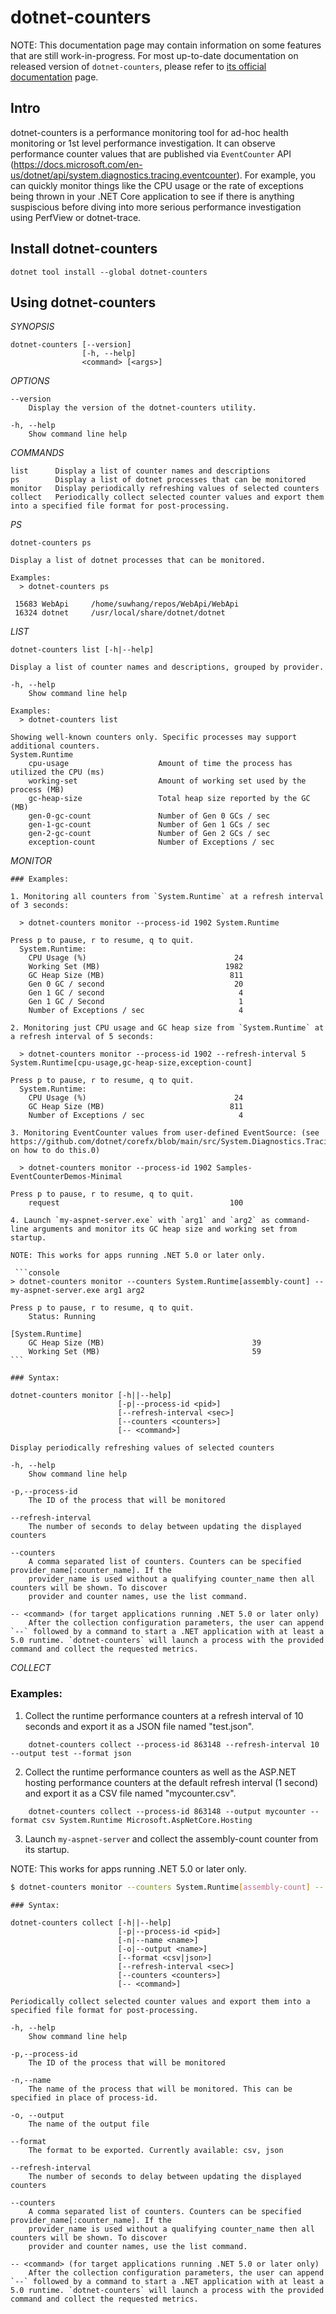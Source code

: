 # dotnet-counters

NOTE: This documentation page may contain information on some features that are still work-in-progress. For most up-to-date documentation on released version of `dotnet-counters`, please refer to [its official documentation](https://docs.microsoft.com/en-us/dotnet/core/diagnostics/dotnet-counters) page.

## Intro

dotnet-counters is a performance monitoring tool for ad-hoc health monitoring or 1st level performance investigation. It can observe performance counter values that are published via `EventCounter` API (https://docs.microsoft.com/en-us/dotnet/api/system.diagnostics.tracing.eventcounter). For example, you can quickly monitor things like the CPU usage or the rate of exceptions being thrown in your .NET Core application to see if there is anything suspiscious before diving into more serious performance investigation using PerfView or dotnet-trace.


## Install dotnet-counters

```
dotnet tool install --global dotnet-counters
```


## Using dotnet-counters

*SYNOPSIS*

    dotnet-counters [--version]
                    [-h, --help]
                    <command> [<args>]

*OPTIONS*

    --version
        Display the version of the dotnet-counters utility.

    -h, --help
        Show command line help

*COMMANDS*

    list      Display a list of counter names and descriptions
    ps        Display a list of dotnet processes that can be monitored
    monitor   Display periodically refreshing values of selected counters
    collect   Periodically collect selected counter values and export them into a specified file format for post-processing.

*PS*

    dotnet-counters ps

    Display a list of dotnet processes that can be monitored.

    Examples:
      > dotnet-counters ps

     15683 WebApi     /home/suwhang/repos/WebApi/WebApi
     16324 dotnet     /usr/local/share/dotnet/dotnet

*LIST*

    dotnet-counters list [-h|--help]

    Display a list of counter names and descriptions, grouped by provider.

    -h, --help
        Show command line help

    Examples:
      > dotnet-counters list

    Showing well-known counters only. Specific processes may support additional counters.
    System.Runtime
        cpu-usage                    Amount of time the process has utilized the CPU (ms)
        working-set                  Amount of working set used by the process (MB)
        gc-heap-size                 Total heap size reported by the GC (MB)
        gen-0-gc-count               Number of Gen 0 GCs / sec
        gen-1-gc-count               Number of Gen 1 GCs / sec
        gen-2-gc-count               Number of Gen 2 GCs / sec
        exception-count              Number of Exceptions / sec

*MONITOR*

    ### Examples:

    1. Monitoring all counters from `System.Runtime` at a refresh interval of 3 seconds:

      > dotnet-counters monitor --process-id 1902 System.Runtime

    Press p to pause, r to resume, q to quit.
      System.Runtime:
        CPU Usage (%)                                 24
        Working Set (MB)                            1982
        GC Heap Size (MB)                            811
        Gen 0 GC / second                             20
        Gen 1 GC / second                              4
        Gen 1 GC / Second                              1
        Number of Exceptions / sec                     4

    2. Monitoring just CPU usage and GC heap size from `System.Runtime` at a refresh interval of 5 seconds:

      > dotnet-counters monitor --process-id 1902 --refresh-interval 5 System.Runtime[cpu-usage,gc-heap-size,exception-count]

    Press p to pause, r to resume, q to quit.
      System.Runtime:
        CPU Usage (%)                                 24
        GC Heap Size (MB)                            811
        Number of Exceptions / sec                     4

    3. Monitoring EventCounter values from user-defined EventSource: (see https://github.com/dotnet/corefx/blob/main/src/System.Diagnostics.Tracing/documentation/EventCounterTutorial.md on how to do this.0)

      > dotnet-counters monitor --process-id 1902 Samples-EventCounterDemos-Minimal

    Press p to pause, r to resume, q to quit.
        request                                      100

    4. Launch `my-aspnet-server.exe` with `arg1` and `arg2` as command-line arguments and monitor its GC heap size and working set from startup.

    NOTE: This works for apps running .NET 5.0 or later only.

     ```console
    > dotnet-counters monitor --counters System.Runtime[assembly-count] -- my-aspnet-server.exe arg1 arg2

    Press p to pause, r to resume, q to quit.
        Status: Running

    [System.Runtime]
        GC Heap Size (MB)                                 39
        Working Set (MB)                                  59
    ```

    ### Syntax:

    dotnet-counters monitor [-h||--help]
                            [-p|--process-id <pid>]
                            [--refresh-interval <sec>]
                            [--counters <counters>]
                            [-- <command>]
    
    Display periodically refreshing values of selected counters
    
    -h, --help
        Show command line help
    
    -p,--process-id
        The ID of the process that will be monitored

    --refresh-interval
        The number of seconds to delay between updating the displayed counters
    
    --counters
        A comma separated list of counters. Counters can be specified provider_name[:counter_name]. If the
        provider_name is used without a qualifying counter_name then all counters will be shown. To discover
        provider and counter names, use the list command.

    -- <command> (for target applications running .NET 5.0 or later only)
        After the collection configuration parameters, the user can append `--` followed by a command to start a .NET application with at least a 5.0 runtime. `dotnet-counters` will launch a process with the provided command and collect the requested metrics.

*COLLECT*

### Examples: 

1. Collect the runtime performance counters at a refresh interval of 10 seconds and export it as a JSON file named "test.json".

```
    dotnet-counters collect --process-id 863148 --refresh-interval 10 --output test --format json
```

2. Collect the runtime performance counters as well as the ASP.NET hosting performance counters at the default refresh interval (1 second) and export it as a CSV file named "mycounter.csv". 

```
    dotnet-counters collect --process-id 863148 --output mycounter --format csv System.Runtime Microsoft.AspNetCore.Hosting
```

3. Launch `my-aspnet-server` and collect the assembly-count counter from its startup.

  NOTE: This works for apps running .NET 5.0 or later only.

```bash
$ dotnet-counters monitor --counters System.Runtime[assembly-count] -- my-aspnet-server.exe
```

    ### Syntax:

    dotnet-counters collect [-h||--help]
                            [-p|--process-id <pid>]
                            [-n|--name <name>]
                            [-o|--output <name>]
                            [--format <csv|json>]
                            [--refresh-interval <sec>]
                            [--counters <counters>]
                            [-- <command>]
    
    Periodically collect selected counter values and export them into a specified file format for post-processing.
    
    -h, --help
        Show command line help
    
    -p,--process-id
        The ID of the process that will be monitored

    -n,--name
        The name of the process that will be monitored. This can be specified in place of process-id.

    -o, --output
        The name of the output file

    --format
        The format to be exported. Currently available: csv, json

    --refresh-interval
        The number of seconds to delay between updating the displayed counters
    
    --counters
        A comma separated list of counters. Counters can be specified provider_name[:counter_name]. If the
        provider_name is used without a qualifying counter_name then all counters will be shown. To discover
        provider and counter names, use the list command.

    -- <command> (for target applications running .NET 5.0 or later only)
        After the collection configuration parameters, the user can append `--` followed by a command to start a .NET application with at least a 5.0 runtime. `dotnet-counters` will launch a process with the provided command and collect the requested metrics.